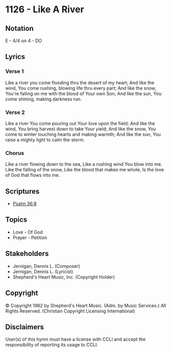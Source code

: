 # 1126 - Like A River

## Notation

E - 4/4 on 4 - DO

## Lyrics

### Verse 1

Like a river you come flooding thru the desert of my heart; And like the wind, You come rushing, blowing life thru every part; And like the snow, You're falling on me with the blood of Your own Son; And like the sun, You come shining, making darkness run.

### Verse 2

Like a river You come pouring out Your love upon the field; And like the wind, You bring harvest down to take Your yield; And like the snow, You come to winter touching hearts and making warmth; And like the sun, You raise a mighty light to calm the storm.

### Chorus

Like a river flowing down to the sea, Like a rushing wind You blow into me. Like the falling of the snow, Like the blood that makes me whole, Is the love of God that flows into me.


## Scriptures

- [Psalm 36:8](https://www.biblegateway.com/passage/?search=Psalm%2036%3A8)

## Topics

- Love - Of God
- Prayer - Petition

## Stakeholders

- Jernigan, Dennis L. (Composer)
- Jernigan, Dennis L. (Lyricist)
- Shepherd's Heart Music, Inc. (Copyright Holder)

## Copyright

© Copyright 1982 by Shepherd's Heart Music. (Adm. by Music Services.) All Rights Reserved.
(Christian Copyright Licensing International)

## Disclaimers

User(s) of this hymn must have a license with CCLI and accept the responsibility of reporting its usage to CCLI.

